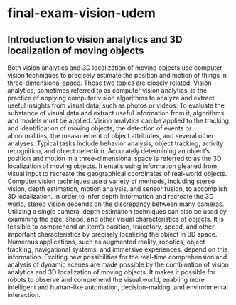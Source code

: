 # final-exam-vision-udem

## Introduction to vision analytics and 3D localization of moving objects
Both vision analytics and 3D localization of moving objects use computer vision techniques to precisely estimate the position and motion of things in three-dimensional space. These two topics are closely related. Vision analytics, sometimes referred to as computer vision analytics, is the practice of applying computer vision algorithms to analyze and extract useful insights from visual data, such as photos or videos. 
To evaluate the substance of visual data and extract useful information from it, algorithms and models must be applied. Vision analytics can be applied to the tracking and identification of moving objects, the detection of events or abnormalities, the measurement of object attributes, and several other analyses. Typical tasks include behavior analysis, object tracking, activity recognition, and object detection. Accurately determining an object’s position and motion in a three-dimensional space is referred to as the 3D localization of moving objects. It entails using information gleaned from visual input to recreate the geographical coordinates of real-world objects. Computer vision techniques use a variety of methods, including stereo vision, depth estimation, motion analysis, and sensor fusion, to accomplish 3D localization. 
In order to infer depth information and recreate the 3D world, stereo vision depends on the discrepancy between many cameras. Utilizing a single camera, depth estimation techniques can also be used by examining the size, shape, and other visual characteristics of objects. It is feasible to comprehend an item’s position, trajectory, speed, and other important characteristics by precisely localizing the object in 3D space. Numerous applications, such as augmented reality, robotics, object tracking, navigational systems, and immersive experiences, depend on this information. 
Exciting new possibilities for the real-time comprehension and analysis of dynamic scenes are made possible by the combination of vision analytics and 3D localization of moving objects. It makes it possible for robots to observe and comprehend the visual world, enabling more intelligent and human-like automation, decision-making, and environmental interaction.
